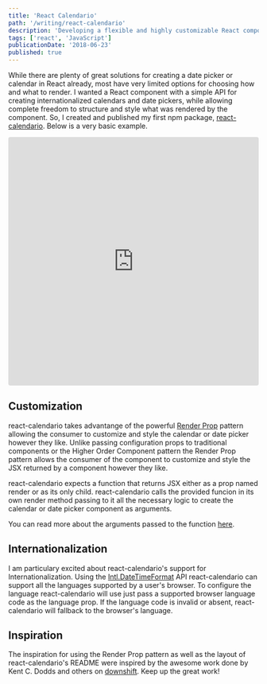 ```yaml
---
title: 'React Calendario'
path: '/writing/react-calendario'
description: 'Developing a flexible and highly customizable React component that provides the base calendar functionality for creating internationalized calendars or date pickers.'
tags: ['react', 'JavaScript']
publicationDate: '2018-06-23'
published: true
---
```


While there are plenty of great solutions for creating a date picker or calendar in React already, most have very limited
options for choosing how and what to render.
I wanted a React component with a simple API for creating internationalized calendars and date pickers,
while allowing complete freedom to structure and style what was rendered by the component.
So, I created and published my first npm package, [react-calendario](https://www.npmjs.com/package/@ryanwilldev/react-calendario).
Below is a very basic example.

<iframe src="https://codesandbox.io/embed/w242rok578?view=preview" style="width:100%; height:500px; border:0; border-radius: 4px; overflow:hidden;" sandbox="allow-modals allow-forms allow-popups allow-scripts allow-same-origin"></iframe>

## Customization

react-calendario takes advantange of the powerful [Render Prop](https://reactjs.org/docs/render-props.html) pattern allowing the consumer to customize and style the calendar or date picker however they like.
Unlike passing configuration props to traditional components or the Higher Order Component pattern the Render Prop pattern
allows the consumer of the component to customize and style the JSX returned by a component however they like.

react-calendario expects a function that returns JSX either as a prop named render or as its only child.
react-calendario calls the provided funcion in its own render method passing to it all the necessary logic to create the
calendar or date picker component as arguments.

You can read more about the arguments passed to the function [here](https://github.com/RyanWillDev/react-calendario#render-function-props).

## Internationalization

I am particulary excited about react-calendario's support for Internationalization.
Using the [Intl.DateTimeFormat](https://developer.mozilla.org/en-US/docs/Web/JavaScript/Reference/Global_Objects/DateTimeFormat)
API react-calendario can support all the languages supported by a user's browser.
To configure the language react-calendario will use just pass a supported browser language code as the language prop.
If the language code is invalid or absent, react-calendario will fallback to the browser's language.

## Inspiration

The inspiration for using the Render Prop pattern as well as the layout of react-calendario's README were inspired
by the awesome work done by Kent C. Dodds and others on [downshift](https://github.com/paypal/downshift).
Keep up the great work!
